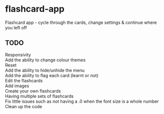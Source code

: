 # flashcard-app
Flashcard app - cycle through the cards, change settings &amp; continue where you left off

## TODO
Responsivity <br />
Add the ability to change colour themes <br />
Reset <br />
Add the ability to hide/unhide the menu <br />
Add the ability to flag each card (learnt or not) <br />
Edit the flashcards <br />
Add images <br />
Create your own flashcards <br />
Having multiple sets of flashcards <br />
Fix little issues such as not having a .0 when the font size is a whole number <br />
Clean up the code
